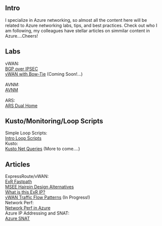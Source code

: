 ## Intro 
I specialize in Azure networking, so almost all the content here will be related to Azure networking labs, tips, and best practices. Check out who I am following, my colleagues have stellar articles on simmilar content in Azure....Cheers! 

## Labs
vWAN:
<Br>
[BGP over IPSEC](https://github.com/adtork/Lab-Virtual-Wan-Custom-Routing-BGP-over-IPSEC)
<br>
[vWAN with Bow-Tie](https://github.com/adtork/vWAN-Dual-Hubs-with-ExR-Bow-Tie) (Coming Soon!...)
<br>
<br>
AVNM:
<br>
[AVNM](https://github.com/adtork/Lab-Azure-Virtual-Network-Manager)
<br>
<br>
ARS:
<br>
[ARS Dual Home](https://github.com/adtork/Azure-Route-Server-Dual-Home)

## Kusto/Monitoring/Loop Scripts
Simple Loop Scripts:
<br>
[Intro Loop Scripts](https://github.com/adtork/Simple-Loop-Scripts/blob/main/README.md)
<br>
Kusto:
<br>
[Kusto Net Queries](https://github.com/adtork/ARG-Kusto-Queries/blob/main/README.md) (More to come....)


## Articles
ExpressRoute/vWAN:
<br>
[ExR Fastpath](https://github.com/adtork/ExpressRoute-Fastpath)
<br>
[MSEE Hairpin Design Alternatives](https://github.com/adtork/MSEE-Hairpin-Design-Considerations/blob/main/README.md)
<br>
[What is this ExR IP?](https://github.com/adtork/ExpressRoute--What-is-this-IP-/blob/main/README.md)
<br>
[vWAN Traffic Flow Patterns](https://github.com/adtork/vWAN-Traffic-Flow-Scenarios/blob/main/README.md) (In Progress!)
<br>
Network Perf:
<br>
[Network Perf in Azure](https://github.com/adtork/Azure-Networking-Performance)
<br>
Azure IP Addressing and SNAT:
<br>
[Azure SNAT](https://github.com/adtork/Azure-IP-Addressing-and-SNAT/blob/main/README.md)


<!--
**adtork/adtork** is a ✨ _special_ ✨ repository because its `README.md` (this file) appears on your GitHub profile.

Here are some ideas to get you started:

- 🔭 I’m currently working on ...
- 🌱 I’m currently learning ...
- 👯 I’m looking to collaborate on ...
- 🤔 I’m looking for help with ...
- 💬 Ask me about ...
- 📫 How to reach me: ...
- 😄 Pronouns: ...
- ⚡ Fun fact: ...
-->
